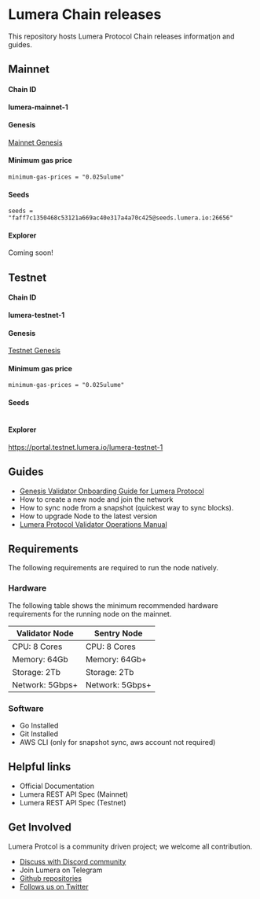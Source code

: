 # Lumera Chain releases

This repository hosts Lumera Protocol Chain releases informat[i]()on and guides.

## Mainnet
#### Chain ID
**lumera-mainnet-1**

#### Genesis
[Mainnet Genesis](mainnet/genesis.json)

#### Minimum gas price
```
minimum-gas-prices = "0.025ulume"
```

#### Seeds
```
seeds = "faff7c1350468c53121a669ac40e317a4a70c425@seeds.lumera.io:26656"
```

#### Explorer
Coming soon!

## Testnet
#### Chain ID
**lumera-testnet-1**

#### Genesis
[Testnet Genesis](testnet) 

#### Minimum gas price
```
minimum-gas-prices = "0.025ulume"
```

#### Seeds
```
```

#### Explorer
https://portal.testnet.lumera.io/lumera-testnet-1


## Guides
* [Genesis Validator Onboarding Guide for Lumera Protocol](docs/GENESIS_VALIDATOR_ONBOARDING.md)
* How to create a new node and join the network
* How to sync node from a snapshot (quickest way to sync blocks).
* How to upgrade Node to the latest version
* [Lumera Protocol Validator Operations Manual](docs/VALIDATOR_GUIDE.md)

## Requirements
The following requirements are required to run the node natively.

### Hardware
The following table shows the minimum recommended hardware requirements for the running node on the mainnet.

| Validator Node | Sentry Node |
| --- | --- |
| CPU: 8 Cores | CPU: 8 Cores |
| Memory: 64Gb	| Memory: 64Gb+ |
| Storage: 2Tb	| Storage: 2Tb |
| Network: 5Gbps+	| Network: 5Gbps+ |

### Software
* Go Installed
* Git Installed
* AWS CLI (only for snapshot sync, aws account not required)

## Helpful links
* Official Documentation
* Lumera REST API Spec (Mainnet)
* Lumera REST API Spec (Testnet)
  
## Get Involved
Lumera Protcol is a community driven project; we welcome all contribution.

* [Discuss with Discord community](https://discord.gg/lumeraprotocol)<br>
* Join Lumera on Telegram<br>
* [Github repositories](https://github.com/LumeraProtocol)<br>
* [Follows us on Twitter](https://x.com/lumeraprotocol)<br>
